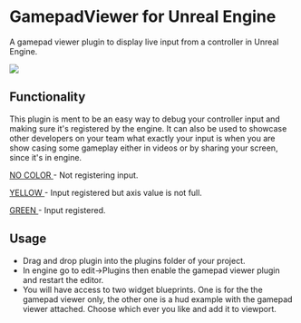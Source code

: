 # GamepadViewer for Unreal Engine

A gamepad viewer plugin to display live input from a controller in Unreal Engine. 

![](https://github.com/MarcusMadland/GamepadViewer/blob/main/readme-gif01.gif)

## Functionality
This plugin is ment to be an easy way to debug your controller input and making sure it's registered by the engine. It can also be used to showcase other developers on your team what exactly your input is when you are show casing some gameplay either in videos or by sharing your screen, since it's in engine.

<ins> NO COLOR </ins> - Not registering input. 

<ins> YELLOW </ins>  - Input registered but axis value is not full. 

<ins> GREEN </ins>   - Input registered. 

## Usage
- Drag and drop plugin into the plugins folder of your project.
- In engine go to edit->Plugins then enable the gamepad viewer plugin and restart the editor.
- You will have access to two widget blueprints. One is for the the gamepad viewer only, the other one is a hud example with the gamepad viewer attached. Choose which ever you like and add it to viewport.


